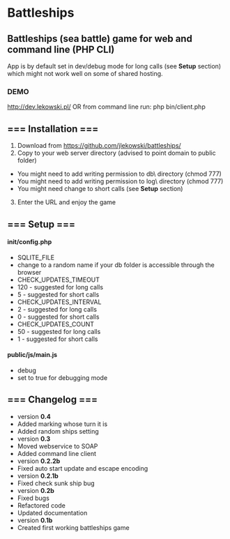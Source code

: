 # Battleships

## Battleships (sea battle) game for web and command line (PHP CLI)

App is by default set in dev/debug mode for long calls (see **Setup** section) which might not work well on some of shared hosting.

### DEMO
http://dev.lekowski.pl/
OR
from command line run:
php bin/client.php

## === Installation ===
1. Download from https://github.com/jlekowski/battleships/
2. Copy to your web server directory (advised to point domain to public folder)
 * You might need to add writing permission to db\ directory (chmod 777)
 * You might need to add writing permission to log\ directory (chmod 777)
 * You might need change to short calls (see **Setup** section)
3. Enter the URL and enjoy the game

## === Setup ===

#### init/config.php
* SQLITE_FILE
 * change to a random name if your db folder is accessible through the browser
* CHECK_UPDATES_TIMEOUT
 * 120 - suggested for long calls
 * 5   - suggested for short calls
* CHECK_UPDATES_INTERVAL
 * 2 - suggested for long calls
 * 0 - suggested for short calls
* CHECK_UPDATES_COUNT
 * 50 - suggested for long calls
 * 1  - suggested for short calls

#### public/js/main.js
* debug
 * set to true for debugging mode

## === Changelog ===

* version **0.4**
 * Added marking whose turn it is
 * Added random ships setting
* version **0.3**
 * Moved webservice to SOAP
 * Added command line client
* version **0.2.2b**
 * Fixed auto start update and escape encoding
* version **0.2.1b**
 * Fixed check sunk ship bug
* version **0.2b**
 * Fixed bugs
 * Refactored code
 * Updated documentation
* version **0.1b**
 * Created first working battleships game
